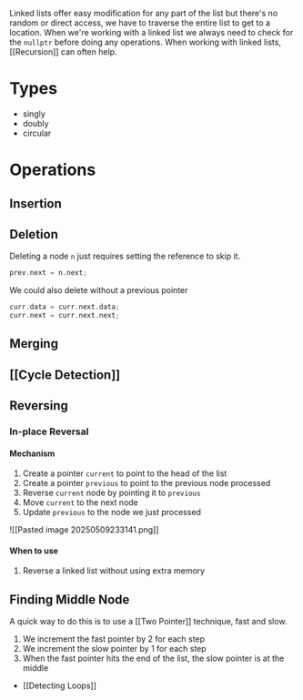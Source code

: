 Linked lists offer easy modification for any part of the list but there's no random or direct access, we have to traverse the entire list to get to a location.
When we're working with a linked list we always need to check for the `nullptr` before doing any operations.
When working with linked lists, [[Recursion]] can often help.
# Types

- singly
- doubly 
- circular

# Operations

## Insertion
## Deletion

Deleting a node `n` just requires setting the reference to skip it.
```cpp
prev.next = n.next;
```
We could also delete without a previous pointer
```cpp
curr.data = curr.next.data;
curr.next = curr.next.next;
```
## Merging
## [[Cycle Detection]]

## Reversing

### In-place Reversal
#### Mechanism

1. Create a pointer `current` to point to the head of the list
2. Create a pointer `previous` to point to the previous node processed
3. Reverse `current` node by pointing it to `previous`
4. Move `current` to the next node
5. Update `previous` to the node we just processed

![[Pasted image 20250509233141.png]]

#### When to use

1. Reverse a linked list without using extra memory
## Finding Middle Node

A quick way to do this is to use a [[Two Pointer]] technique, fast and slow. 
1. We increment the fast pointer by 2 for each step
2. We increment the slow pointer by 1 for each step
3. When the fast pointer hits the end of the list, the slow pointer is at the middle

- [[Detecting Loops]]